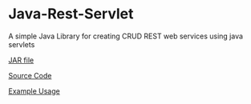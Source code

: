 # Java-Rest-Servlet
A simple Java Library for creating CRUD REST web services using java servlets

[JAR file](./RESTServlet/dist)

[Source Code](./RESTServlet/src/com/tna/RESTServlet)

[Example Usage](./RESTServletExample/src/java)
